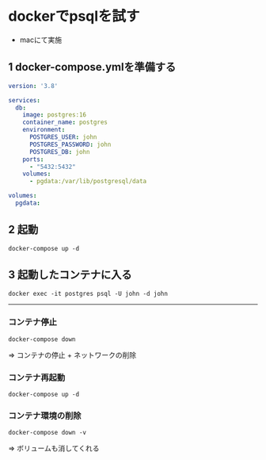 # dockerでpsqlを試す

- macにて実施

## 1 docker-compose.ymlを準備する

```yaml
version: '3.8'

services:
  db:
    image: postgres:16
    container_name: postgres
    environment:
      POSTGRES_USER: john
      POSTGRES_PASSWORD: john
      POSTGRES_DB: john
    ports:
      - "5432:5432"
    volumes:
      - pgdata:/var/lib/postgresql/data

volumes:
  pgdata:
```

## 2 起動

```
docker-compose up -d
```

## 3 起動したコンテナに入る

```
docker exec -it postgres psql -U john -d john
```

---

### コンテナ停止

```
docker-compose down
```

=> コンテナの停止 + ネットワークの削除

### コンテナ再起動

```
docker-compose up -d
```

### コンテナ環境の削除

```
docker-compose down -v
```

=> ボリュームも消してくれる

